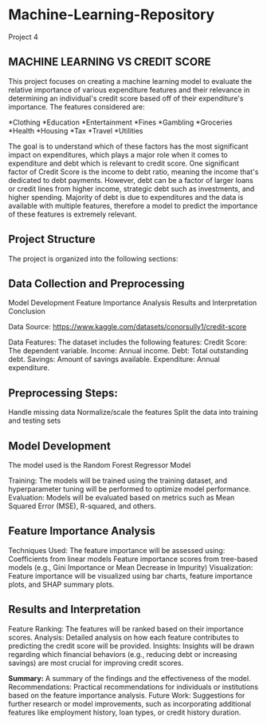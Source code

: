 # Machine-Learning-Repository 
Project 4

## **MACHINE LEARNING VS CREDIT SCORE**

This project focuses on creating a machine learning model to evaluate the relative importance of various expenditure features and their relevance in determining an individual's credit score based off of their expenditure's importance. The features considered are:

*Clothing
*Education
*Entertainment
*Fines
*Gambling
*Groceries
*Health
*Housing
*Tax
*Travel
*Utilities

The goal is to understand which of these factors has the most significant impact on expenditures, which plays a major role when it comes to expenditure and debt which is relevant to credit score.
One significant factor of Credit Score is the income to debt ratio, meaning the income that's dedicated to debt payments. However, debt can be a factor of larger loans or credit lines from higher income,
strategic debt such as investments, and higher spending. Majority of debt is due to expenditures and the data is available with multiple features, therefore a model to predict the importance of these features is extremely
relevant.

## **Project Structure**
The project is organized into the following sections:

## **Data Collection and Preprocessing**
Model Development
Feature Importance Analysis
Results and Interpretation
Conclusion


Data Source: https://www.kaggle.com/datasets/conorsully1/credit-score

Data Features: The dataset includes the following features:
Credit Score: The dependent variable.
Income: Annual income.
Debt: Total outstanding debt.
Savings: Amount of savings available.
Expenditure: Annual expenditure.

## **Preprocessing Steps:**
Handle missing data
Normalize/scale the features
Split the data into training and testing sets

## **Model Development**
The model used is the Random Forest Regressor Model

Training: The models will be trained using the training dataset, and hyperparameter tuning will be performed to optimize model performance.
Evaluation: Models will be evaluated based on metrics such as Mean Squared Error (MSE), R-squared, and others.

## **Feature Importance Analysis**
Techniques Used: The feature importance will be assessed using:
Coefficients from linear models
Feature importance scores from tree-based models (e.g., Gini Importance or Mean Decrease in Impurity)
Visualization: Feature importance will be visualized using bar charts, feature importance plots, and SHAP summary plots.

## **Results and Interpretation**
Feature Ranking: The features will be ranked based on their importance scores.
Analysis: Detailed analysis on how each feature contributes to predicting the credit score will be provided.
Insights: Insights will be drawn regarding which financial behaviors (e.g., reducing debt or increasing savings) are most crucial for improving credit scores.

**Summary:** A summary of the findings and the effectiveness of the model.
Recommendations: Practical recommendations for individuals or institutions based on the feature importance analysis.
Future Work: Suggestions for further research or model improvements, such as incorporating additional features like employment history, loan types, or credit history duration.

